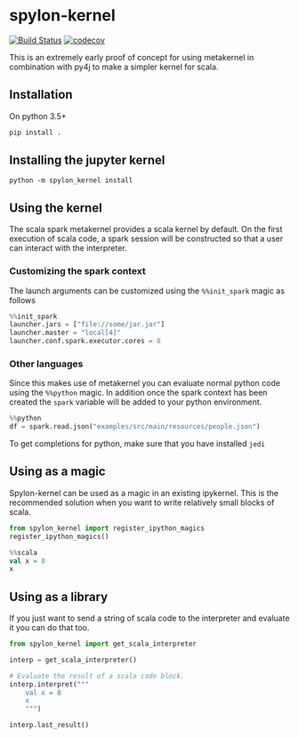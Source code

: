 # spylon-kernel
[![Build Status](https://travis-ci.org/mariusvniekerk/spylon-kernel.svg?branch=master)](https://travis-ci.org/mariusvniekerk/spylon-kernel)
[![codecov](https://codecov.io/gh/mariusvniekerk/spylon-kernel/branch/master/graph/badge.svg)](https://codecov.io/gh/mariusvniekerk/spylon-kernel)

This is an extremely early proof of concept for using metakernel in combination with py4j to make a simpler
kernel for scala.

## Installation

On python 3.5+

```bash
pip install .
```

## Installing the jupyter kernel

```
python -m spylon_kernel install
```

## Using the kernel

The scala spark metakernel provides a scala kernel by default. On the first execution of scala code, a spark session will be constructed so that a user can interact with the interpreter.

### Customizing the spark context

The launch arguments can be customized using the `%%init_spark` magic as follows

```python
%%init_spark
launcher.jars = ["file://some/jar.jar"]
launcher.master = "local[4]"
launcher.conf.spark.executor.cores = 8
```

### Other languages

Since this makes use of metakernel you can evaluate normal python code using the `%%python` magic.  In addition once 
the spark context has been created the `spark` variable will be added to your python environment.

```python
%%python
df = spark.read.json("examples/src/main/resources/people.json")
```

To get completions for python, make sure that you have installed `jedi`

## Using as a magic

Spylon-kernel can be used as a magic in an existing ipykernel.  This is the recommended solution when you want to write
relatively small blocks of scala.

```python
from spylon_kernel import register_ipython_magics
register_ipython_magics()
```

```scala
%%scala
val x = 8
x
```

## Using as a library

If you just want to send a string of scala code to the interpreter and evaluate it you can
do that too.

```python
from spylon_kernel import get_scala_interpreter

interp = get_scala_interpreter()

# Evaluate the result of a scala code block.
interp.interpret("""
    val x = 8
    x
    """)

interp.last_result()
```
